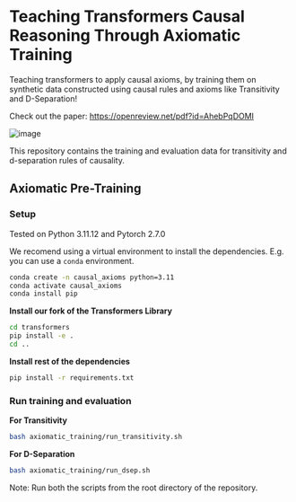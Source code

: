 # Teaching Transformers Causal Reasoning Through Axiomatic Training

Teaching transformers to apply causal axioms, by training them on synthetic data constructed using causal rules and axioms like Transitivity and D-Separation! 

Check out the paper: https://openreview.net/pdf?id=AhebPqDOMI 

![image](https://github.com/user-attachments/assets/e1d503a1-9794-4f72-9959-5d49dc58be9c)


This repository contains the training and evaluation data for transitivity and d-separation rules of causality.

## Axiomatic Pre-Training

### Setup

Tested on Python 3.11.12 and Pytorch 2.7.0

We recomend using a virtual environment to install the dependencies. E.g. you can use a `conda` environment.

```bash
conda create -n causal_axioms python=3.11
conda activate causal_axioms
conda install pip
```

**Install our fork of the Transformers Library**

```bash
cd transformers
pip install -e .
cd ..
```

**Install rest of the dependencies**
```bash
pip install -r requirements.txt
```

### Run training and evaluation

**For Transitivity**

```bash
bash axiomatic_training/run_transitivity.sh
```

**For D-Separation**

```bash
bash axiomatic_training/run_dsep.sh
```

Note: Run both the scripts from the root directory of the repository.
